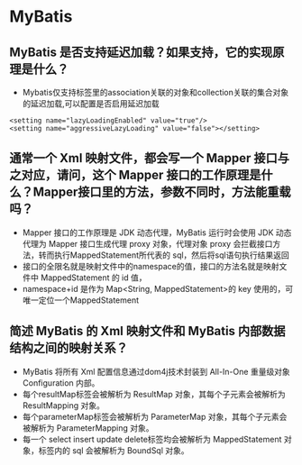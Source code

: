 # MyBatis



## MyBatis 是否支持延迟加载？如果支持，它的实现原理是什么？
- Mybatis仅支持<resultMap>标签里的association关联的对象和collection关联的集合对象的延迟加载,可以配置是否启用延迟加载 
```
<setting name="lazyLoadingEnabled" value="true"/> 
<setting name="aggressiveLazyLoading" value="false"></setting>
```


## 通常一个 Xml 映射文件，都会写一个 Mapper 接口与之对应，请问，这个 Mapper 接口的工作原理是什么？Mapper接口里的方法，参数不同时，方法能重载吗？
- Mapper 接口的工作原理是 JDK 动态代理，MyBatis 运行时会使用 JDK 动态代理为 Mapper 接口生成代理 proxy 对象，代理对象 proxy 会拦截接口方法，转而执行MappedStatement所代表的 sql，然后将sql语句执行结果返回
- 接口的全限名就是映射文件中的namespace的值，接口的方法名就是映射文件中 MappedStatement 的 id 值，
- namespace+id 是作为 Map<String, MappedStatement>的 key 使用的，可唯一定位一个MappedStatement


## 简述 MyBatis 的 Xml 映射文件和 MyBatis 内部数据结构之间的映射关系？
- MyBatis 将所有 Xml 配置信息通过dom4j技术封装到 All-In-One 重量级对象 Configuration 内部。
- 每个resultMap标签会被解析为 ResultMap 对象，其每个子元素会被解析为 ResultMapping 对象。
- 每个parameterMap标签会被解析为 ParameterMap 对象，其每个子元素会被解析为 ParameterMapping 对象。
- 每一个 select insert update delete标签均会被解析为 MappedStatement 对象，标签内的 sql 会被解析为 BoundSql 对象。
